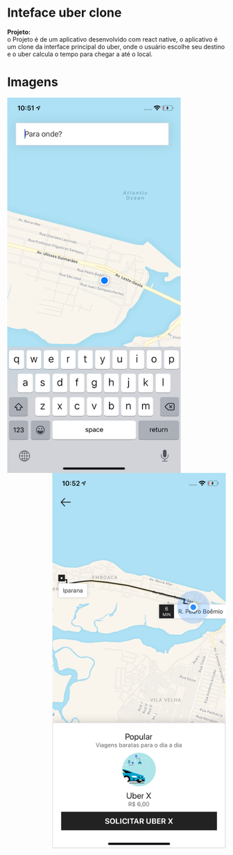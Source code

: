 # Inteface uber clone

__Projeto:__  
o Projeto é de um aplicativo desenvolvido com react native, o aplicativo é um clone da interface principal do uber, onde o usuário escolhe seu destino e o uber calcula o tempo para chegar a até o local.

# Imagens
<img src='https://github.com/LukNasc/uber-clone/blob/master/print1.png' width="400px" align="left">
<img src='https://github.com/LukNasc/uber-clone/blob/master/print2.png' width="400px" align="right">
